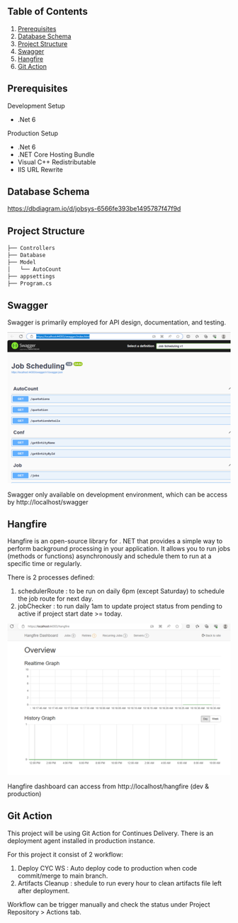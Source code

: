 ## Table of Contents
1. [Prerequisites](#prerequisites)
2. [Database Schema](#database-schema)
3. [Project Structure](#project-structure)
4. [Swagger](#swagger)
5. [Hangfire](#hangfire)
6. [Git Action](#git-action)

## Prerequisites
Development Setup
- .Net 6

Production Setup
- .Net 6
- .NET Core Hosting Bundle
- Visual C++ Redistributable
- IIS URL Rewrite

## Database Schema
https://dbdiagram.io/d/jobsys-6566fe393be1495787f47f9d

## Project Structure
```
├── Controllers
├── Database
├── Model
│   └──	AutoCount
├── appsettings
├── Program.cs
```
## Swagger
Swagger is primarily employed for API design, documentation, and testing.

![Screenshot](./doc/swagger.png)

Swagger only available on development environment, which can be access by http://localhost/swagger

## Hangfire
Hangfire is an open-source library for . NET that provides a simple way to perform background processing in your application. 
It allows you to run jobs (methods or functions) asynchronously and schedule them to run at a specific time or regularly.

There is 2 processes defined:
1. schedulerRoute : to be run on daily 6pm (except Saturday) to schedule the job route for next day.
2. jobChecker : to run daily 1am to update project status from pending to active if project start date >= today.

![Screenshot](./doc/hangfire.png)

Hangfire dashboard can access from http://localhost/hangfire (dev & production)

## Git Action
This project will be using Git Action for Continues Delivery. There is an deployment agent installed in production instance.

For this project it consist of 2 workflow:
1. Deploy CYC WS : Auto deploy code to production when code commit/merge to main branch.
2. Artifacts Cleanup : shedule to run every hour to clean artifacts file left after deployment.

Workflow can be trigger manually and check the status under Project Repository > Actions tab.

